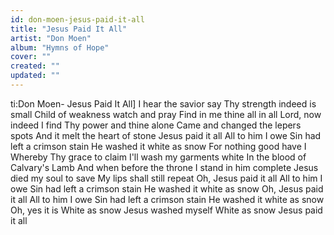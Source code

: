 ```yaml
---
id: don-moen-jesus-paid-it-all
title: "Jesus Paid It All"
artist: "Don Moen"
album: "Hymns of Hope"
cover: ""
created: ""
updated: ""
---
```


ti:Don Moen- Jesus Paid It All]
I hear the savior say
Thy strength indeed is small
Child of weakness watch and pray
Find in me thine all in all
Lord, now indeed I find
Thy power and thine alone
Came and changed the lepers spots
And it melt the heart of stone
Jesus paid it all
All to him I owe
Sin had left a crimson stain
He washed it white as snow
For nothing good have I
Whereby Thy grace to claim
I'll wash my garments white
In the blood of Calvary's Lamb
And when before the throne
I stand in him complete
Jesus died my soul to save
My lips shall still repeat
Oh, Jesus paid it all
All to him I owe
Sin had left a crimson stain
He washed it white as snow
Oh, Jesus paid it all
All to him I owe
Sin had left a crimson stain
He washed it white as snow
Oh, yes it is
White as snow
Jesus washed myself
White as snow
Jesus paid it all